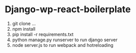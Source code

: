 # Django-wp-react-boilerplate

1) git clone ... </br>
2) npm install </br>
3) pip install -r requirements.txt </br>
4) python manage.py runserver to run django server </br>
5) node server.js to run webpack and hotreloading </br>
